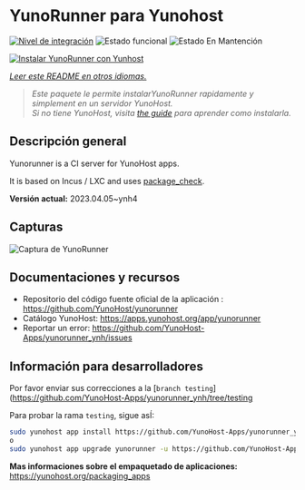 <!--
Este archivo README esta generado automaticamente<https://github.com/YunoHost/apps/tree/master/tools/readme_generator>
No se debe editar a mano.
-->

# YunoRunner para Yunohost

[![Nivel de integración](https://dash.yunohost.org/integration/yunorunner.svg)](https://ci-apps.yunohost.org/ci/apps/yunorunner/) ![Estado funcional](https://ci-apps.yunohost.org/ci/badges/yunorunner.status.svg) ![Estado En Mantención](https://ci-apps.yunohost.org/ci/badges/yunorunner.maintain.svg)

[![Instalar YunoRunner con Yunhost](https://install-app.yunohost.org/install-with-yunohost.svg)](https://install-app.yunohost.org/?app=yunorunner)

*[Leer este README en otros idiomas.](./ALL_README.md)*

> *Este paquete le permite instalarYunoRunner rapidamente y simplement en un servidor YunoHost.*  
> *Si no tiene YunoHost, visita [the guide](https://yunohost.org/install) para aprender como instalarla.*

## Descripción general

Yunorunner is a CI server for YunoHost apps.

It is based on Incus / LXC and uses [package_check](https://github.com/YunoHost/package_check).


**Versión actual:** 2023.04.05~ynh4

## Capturas

![Captura de YunoRunner](./doc/screenshots/screenshot.png)

## Documentaciones y recursos

- Repositorio del código fuente oficial de la aplicación : <https://github.com/YunoHost/yunorunner>
- Catálogo YunoHost: <https://apps.yunohost.org/app/yunorunner>
- Reportar un error: <https://github.com/YunoHost-Apps/yunorunner_ynh/issues>

## Información para desarrolladores

Por favor enviar sus correcciones a la [`branch testing`](https://github.com/YunoHost-Apps/yunorunner_ynh/tree/testing

Para probar la rama `testing`, sigue asÍ:

```bash
sudo yunohost app install https://github.com/YunoHost-Apps/yunorunner_ynh/tree/testing --debug
o
sudo yunohost app upgrade yunorunner -u https://github.com/YunoHost-Apps/yunorunner_ynh/tree/testing --debug
```

**Mas informaciones sobre el empaquetado de aplicaciones:** <https://yunohost.org/packaging_apps>
